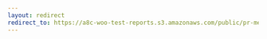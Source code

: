 ```yaml
---
layout: redirect
redirect_to: https://a8c-woo-test-reports.s3.amazonaws.com/public/pr-merge/40715/e2e/index.html
---
```

